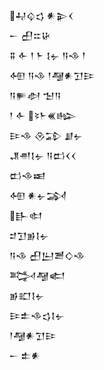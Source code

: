 <div class='block'>
<div class='line'>𒄷𒌒𒌓 𒀭𒉌𒌋</div>
<div class='line'>𒀸 𒌷𒇹𒄩</div>
<div class='line'>𒐉 𒅆 𒁹 𒈨 𒋙𒉡 𒀀𒈾 𒁹</div>
<div class='line'>𒅇 𒀀𒈾 𒁹𒆷𒀭𒋛𒄿</div>
<div class='line'>𒀀𒊓𒀠 𒈠𒀀</div>
<div class='line'>𒁹 𒅆 𒂟𒈨𒌍𒈗</div>
<div class='line'>𒄿𒈾 𒊮𒁉 𒋗𒉡</div>
<div class='line'>𒂗𒉣𒋙𒉡 𒀀𒆗𒌋𒌋</div>
<div class='line'>𒆗𒈾𒀜</div>
<div class='line'>𒅇 𒀭𒉡𒋆</div>
<div class='line'>𒃲𒊕</div>
<div class='line'>𒄑𒋛𒂊𒋙𒉡</div>
<div class='line'>𒀀𒈾 𒌷𒌨𒍪𒄭𒈾</div>
<div class='line'>𒅋𒆷𒅗</div>
<div class='line'>𒂊𒊬𒋙𒉡</div>
<div class='line'>𒄿𒉺𒈾𒌓𒋙𒉡</div>
<div class='line'>𒁹𒆷𒀭𒋛𒄿</div>
<div class='line'>𒀸 𒉺𒀭</div>
</div>